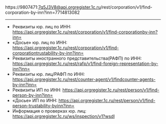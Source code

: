 
https://9807471:7q5J3V8@api.orgregister.1c.ru/rest/corporation/v1/find-corporation-by-inn?inn=7714813082

-------

- Реквизиты юр. лиц по ИНН: https://api.orgregister.1c.ru/rest/corporation/v1/find-corporationby-inn?inn=
- «Досье» юр. лиц по ИНН: https://api.orgregister.1c.ru/rest/corporation/v1/find-corporationtrustability-by-inn?inn=
- Реквизиты иностранного представительства(РАФП) по ИНН:
https://api.orgregister.1c.ru/rest/rafp/v1/find-foreign-representation-by-inn?inn=
- Реквизиты юр. лиц/РАФП по ИНН: https://api.orgregister.1c.ru/rest/counter-agent/v1/findcounter-agents-by-inn?inn=
- Реквизиты ИП по ИНН: https://api.orgregister.1c.ru/rest/person/v1/find-person-by-inn?inn=
- «Досье» ИП по ИНН: https://api.orgregister.1c.ru/rest/person/v1/find-person-trustability-byinn?inn=
- Информация о проверках юр. лиц: https://api.orgregister.1c.ru/ws/inspection/v1?wsdl
